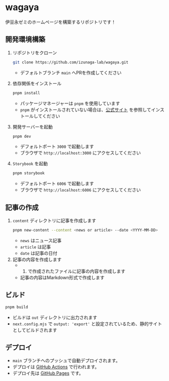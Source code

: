 # wagaya
伊豆永ゼミのホームページを構築するリポジトリです！

## 開発環境構築

1. リポジトリをクローン
    ```bash
    git clone https://github.com/izunaga-lab/wagaya.git
    ```
    - デフォルトブランチ `main` へPRを作成してください

2. 依存関係をインストール
    ```bash
    pnpm install
    ```
    - パッケージマネージャーは `pnpm` を使用しています
    - `pnpm` がインストールされていない場合は、[公式サイト](https://pnpm.io/installation) を参照してインストールしてください

3. 開発サーバーを起動
    ```bash
    pnpm dev
    ```
    - デフォルトポート `3000` で起動します
    - ブラウザで `http://localhost:3000` にアクセスしてください

4. `Storybook` を起動
    ```bash
    pnpm storybook
    ```
    - デフォルトポート `6006` で起動します
    - ブラウザで `http://localhost:6006` にアクセスしてください

## 記事の作成
1. `content` ディレクトリに記事を作成します
    ```bash
    pnpm new-content --content <news or article> --date <YYYY-MM-DD>
    ```
    - `news` はニュース記事
    - `article` は記事
    - `date` は記事の日付
2. 記事の内容を作成します
    - 1. で作成されたファイルに記事の内容を作成します
    - 記事の内容はMarkdown形式で作成します

## ビルド

```bash
pnpm build
```
- ビルドは `out` ディレクトリに出力されます
- `next.config.mjs` で `output: 'export'` と設定されているため、静的サイトとしてビルドされます

## デプロイ
- `main` ブランチへのプッシュで自動デプロイされます。
- デプロイは [GitHub Actions](https://github.com/izunaga-lab/wagaya/actions/workflows/deploy.yml) で行われます。
- デプロイ先は [GitHub Pages](https://izunaga-lab.github.io/wagaya/) です。

